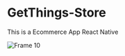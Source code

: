 # GetThings-Store
This is a Ecommerce App React Native

![Frame 10](https://github.com/abrar8954/GetThings-Store/assets/90710063/7a17f385-1585-40a5-ae5d-fae9192581c2)
